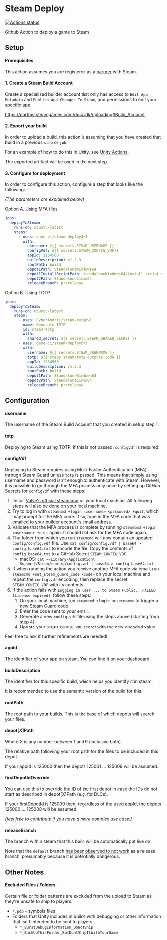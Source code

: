 # Steam Deploy

[![Actions status](https://github.com/game-ci/steam-deploy/workflows/🚀/badge.svg?event=push&branch=main)](https://github.com/game-ci/steam-deploy/actions/workflows/main.yml)

Github Action to deploy a game to Steam

## Setup

#### Prerequisites

This action assumes you are registered as a [partner](https://partner.steamgames.com/) with Steam.

#### 1. Create a Steam Build Account

Create a specialised builder account that only has access to `Edit App Metadata` and `Publish App Changes To Steam`,
and permissions to edit your specific app.

https://partner.steamgames.com/doc/sdk/uploading#Build_Account

#### 2. Export your build

In order to upload a build, this action is assuming that you have created that build in a previous `step` or `job`.

For an example of how to do this in Unity, see [Unity Actions](https://github.com/game-ci/unity-actions).

The exported artifact will be used in the next step.

#### 3. Configure for deployment

In order to configure this action, configure a step that looks like the following:

_(The parameters are explained below)_

Option A. Using MFA files

```yaml
jobs:
  deployToSteam:
    runs-on: ubuntu-latest
    steps:
      - uses: game-ci/steam-deploy@v3
        with:
          username: ${{ secrets.STEAM_USERNAME }}          
          configVdf: ${{ secrets.STEAM_CONFIG_VDF}}          
          appId: 1234560
          buildDescription: v1.2.3
          rootPath: build
          depot1Path: StandaloneWindows64
          depot1InstallScriptPath: StandaloneWindows64/install_script.vdf
          depot2Path: StandaloneLinux64
          releaseBranch: prerelease
```

Option B. Using TOTP

```yaml
jobs:
  deployToSteam:
    runs-on: ubuntu-latest
    steps:
      - uses: CyberAndrii/steam-totp@v1
        name: Generate TOTP
        id: steam-totp
        with:
          shared_secret: ${{ secrets.STEAM_SHARED_SECRET }}
      - uses: game-ci/steam-deploy@v3
        with:
          username: ${{ secrets.STEAM_USERNAME }}          
          totp: ${{ steps.steam-totp.outputs.code }}
          appId: 1234560
          buildDescription: v1.2.3
          rootPath: build
          depot1Path: StandaloneWindows64
          depot2Path: StandaloneLinux64
          releaseBranch: prerelease
```

## Configuration

#### username

The username of the Steam Build Account that you created in setup step 1.

#### totp

Deploying to Steam using TOTP. If this is not passed, `configVdf` is required.

#### configVdf

Deploying to Steam requires using Multi-Factor Authentication (MFA) through Steam Guard unless `totp` is passed. This means that simply using username and password isn't enough to authenticate with Steam. However, it is possible to go through the MFA process only once by setting up GitHub Secrets for `configVdf` with these steps:

1. Install [Valve's official steamcmd](https://partner.steamgames.com/doc/sdk/uploading#1) on your local machine. All following steps will also be done on your local machine.
2. Try to log in with `steamcmd +login <username> <password> +quit`, which may prompt for the MFA code. If so, type in the MFA code that was emailed to your builder account's email address.
3. Validate that the MFA process is complete by running `steamcmd +login <username> +quit` again. It should not ask for the MFA code again.
4. The folder from which you run `steamcmd` will now contain an updated `config/config.vdf` file. Use `cat config/config.vdf | base64 > config_base64.txt` to encode the file. Copy the contents of `config_base64.txt` to a GitHub Secret `STEAM_CONFIG_VDF`.
   - macOS: `cat ~/Library/Application\ Support/Steam/config/config.vdf | base64 > config_base64.txt`
5. If when running the action you receive another MFA code via email, run `steamcmd +set_steam_guard_code <code>` on your local machine and repeat the `config.vdf` encoding, then replace the secret `STEAM_CONFIG_VDF` with its contents.
6. If the action fails with `Logging in user ... to Steam Public...FAILED (License expired)`, follow these steps:
   1. On your local machine, run `steamcmd +login <username>` to trigger a new Steam Guard code.
   2. Enter the code sent to your email.
   3. Generate a new `config.vdf` file using the steps above (starting from step 4).
   4. Update your `STEAM_CONFIG_VDF` secret with the new encoded value.

Feel free to ask if further refinements are needed!
#### appId

The identifier of your app on steam. You can find it on your [dashboard](https://partner.steamgames.com/dashboard).

#### buildDescription

The identifier for this specific build, which helps you identify it in steam. 

It is recommended to use the semantic version of the build for this.

#### rootPath

The root path to your builds. This is the base of which depots will search your files.

#### depot[X]Path

Where X is any number between 1 and 9 (inclusive both).

The relative path following your root path for the files to be included in this depot.

If your appId is 125000 then the depots 125001 ... 125009 will be assumed.

#### firstDepotIdOverride

You can use this to override the ID of the first depot in case the IDs do not start as described in depot[X]Path (e.g. for DLCs).

If your firstDepotId is 125000 then, regardless of the used appId, the depots 125000 ... 125008 will be assumed.

_(feel free to contribute if you have a more complex use case!)_

#### releaseBranch

The branch within steam that this build will be automatically put live on.

Note that the `default` branch [has been observed to not work](https://github.com/game-ci/steam-deploy/issues/19) as a release branch, presumably because it is potentially dangerous.

## Other Notes

#### Excluded Files / Folders

Certain file or folder patterns are excluded from the upload to Steam as they're unsafe to ship to players:

- `*.pdb` - symbols files
- Folders that Unity includes in builds with debugging or other information that isn't intended to be sent to players:
    - `*_BurstDebugInformation_DoNotShip`
    - `*_BackUpThisFolder_ButDontShipItWithYourGame`
